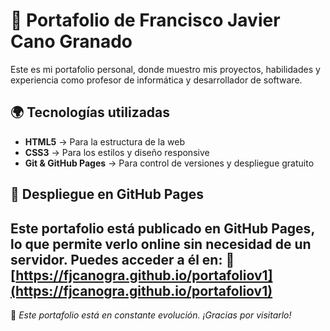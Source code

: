 # 📌 Portafolio de Francisco Javier Cano Granado

Este es mi portafolio personal, donde muestro mis proyectos, habilidades y experiencia como profesor de informática y desarrollador de software.

## 🌍 Tecnologías utilizadas
- **HTML5** → Para la estructura de la web
- **CSS3** → Para los estilos y diseño responsive
- **Git & GitHub Pages** → Para control de versiones y despliegue gratuito

## 🚀 Despliegue en GitHub Pages
Este portafolio está publicado en **GitHub Pages**, lo que permite verlo online sin necesidad de un servidor. Puedes acceder a él en:
🔗 [https://fjcanogra.github.io/portafoliov1](https://fjcanogra.github.io/portafoliov1)
---
📌 *Este portafolio está en constante evolución. ¡Gracias por visitarlo!*
